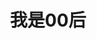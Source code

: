 ---
description: 00后，目前最大13岁，并且有自己的iphone，才能使用此应用。
layout: post
results:
- primaryGenreName: Social Networking
  version: '1.0.0'
  trackViewUrl: https://itunes.apple.com/cn/app/wo-shi00hou/id685907084?mt=8&uo=4
  artworkUrl100: http://a1426.phobos.apple.com/us/r1000/018/Purple/v4/6a/96/d9/6a96d9dd-3305-2608-d775-7fac84346e2e/mzl.jocnjrjt.png
  artworkUrl60: http://a30.phobos.apple.com/us/r1000/027/Purple/v4/90/a4/4b/90a44b60-4d28-bd1f-c3ee-58426a004c88/app_icon.png
  userRatingCountForCurrentVersion: 3
  sellerName: Beijing Taoyou Tianxia Tech. Co., Ltd.
  supportedDevices:
  - iPadFourthGen
  - iPadFourthGen4G
  - iPhone5
  - iPadMini4G
  - iPhone4S
  - iPad2Wifi
  - iPad23G
  - iPodTouchThirdGen
  - iPodTouchourthGen
  - iPhone-3GS
  - iPhone4
  - iPadThirdGen
  - iPadWifi
  - iPadThirdGen4G
  - iPodTouchFifthGen
  - iPad3G
  - iPadMini
  genres:
  - 社交
  trackName: 我是00后
  description: "【应用名称】 \n我是00后-快乐成长社区\n\n【应用介绍】 \n 国内首家专注于00后快乐成长的交友社区。\n我们精心营造符合00后的交流环境，确保一种自由、安全、健康、趣味并有利于00后快乐成长的的网络社区。\n\n【使用场景】
    \n1.学习减压： 闲时和同龄的朋友交流兴趣，讨论生活趣事，拒绝一切孤僻、冷漠。\n2.学会分享：分享自己的作品和学习成长经验，培养一种分享的精神。\n3.了解世界：和同龄人交流每个地方的与众不同，了解世界各地的风土人情。\n\n【应用功能】
    \n【动态广场】随时发现各地同龄人的奇闻趣事，实时加入群聊讨论。\n【晒心情】分享自己生活中发生新鲜事，晒出成长中的精彩美图。 \n【每日推荐】每天推荐十位小伙伴，和他们语音聊话题、交朋友。\n\n【联系我们】
    \n反馈邮箱：xiao@taou.com"
  price: 0
  trackId: 685907084
  releaseDate: '2013-08-15T08:35:16Z'
  screenshotUrls:
  - http://a2.mzstatic.com/us/r30/Purple6/v4/6f/6f/1c/6f6f1c55-c060-68ac-e300-3bed5224d8f9/screen568x568.jpeg
  - http://a1.mzstatic.com/us/r30/Purple4/v4/50/89/86/5089864d-2c90-30e0-0d8c-81a61c14e09a/screen568x568.jpeg
  - http://a5.mzstatic.com/us/r30/Purple6/v4/5d/53/3b/5d533b20-4f8b-c39f-b097-797b4f062d32/screen568x568.jpeg
  - http://a4.mzstatic.com/us/r30/Purple4/v4/23/c3/21/23c3217f-8509-0b52-3092-cfd6a02dd434/screen568x568.jpeg
  artistViewUrl: https://itunes.apple.com/cn/artist/taou/id620249599?uo=4
  primaryGenreId: 6005
  averageUserRatingForCurrentVersion: 5
  kind: software
  fileSizeBytes: '9292932'
  bundleId: com.taou.XiaoHuoBan
  trackContentRating: 4+
  artistName: Taou
  trackCensoredName: 我是00后
  isGameCenterEnabled: false
  contentAdvisoryRating: 4+
  languageCodesISO2A:
  - EN
  features: &a []
  wrapperType: software
  artworkUrl512: http://a1426.phobos.apple.com/us/r1000/018/Purple/v4/6a/96/d9/6a96d9dd-3305-2608-d775-7fac84346e2e/mzl.jocnjrjt.png
  formattedPrice: 免费
  artistId: 620249599
  genreIds:
  - '6005'
  currency: CNY
  ipadScreenshotUrls: *a
category: 社交
tags: tag1
resultCount: 1
title: 我是00后

---
